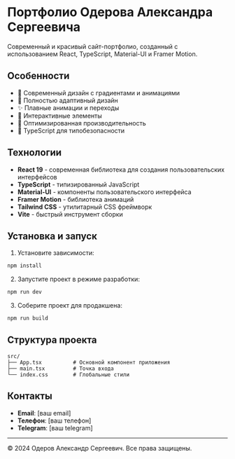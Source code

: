 # Портфолио Одерова Александра Сергеевича

Современный и красивый сайт-портфолио, созданный с использованием React, TypeScript, Material-UI и Framer Motion.

## Особенности

- 🎨 Современный дизайн с градиентами и анимациями
- 📱 Полностью адаптивный дизайн
- ✨ Плавные анимации и переходы
- 🌟 Интерактивные элементы
- 🎯 Оптимизированная производительность
- 🔧 TypeScript для типобезопасности

## Технологии

- **React 19** - современная библиотека для создания пользовательских интерфейсов
- **TypeScript** - типизированный JavaScript
- **Material-UI** - компоненты пользовательского интерфейса
- **Framer Motion** - библиотека анимаций
- **Tailwind CSS** - утилитарный CSS фреймворк
- **Vite** - быстрый инструмент сборки

## Установка и запуск

1. Установите зависимости:
```bash
npm install
```

2. Запустите проект в режиме разработки:
```bash
npm run dev
```

3. Соберите проект для продакшена:
```bash
npm run build
```

## Структура проекта

```
src/
├── App.tsx          # Основной компонент приложения
├── main.tsx         # Точка входа
└── index.css        # Глобальные стили
```

## Контакты

- **Email**: [ваш email]
- **Телефон**: [ваш телефон]
- **Telegram**: [ваш telegram]

---

© 2024 Одеров Александр Сергеевич. Все права защищены.

